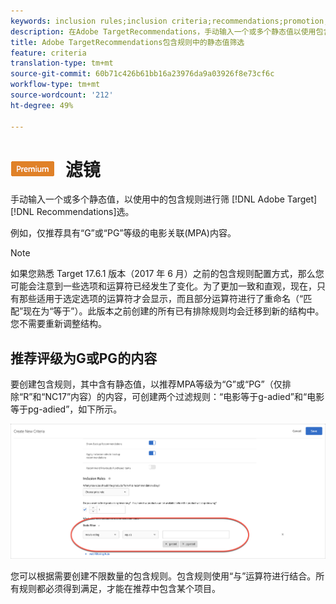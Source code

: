 ```yaml
---
keywords: inclusion rules;inclusion criteria;recommendations;promotion;promotions;dynamic filtering;static;static filter
description: 在Adobe TargetRecommendations，手动输入一个或多个静态值以使用包含规则进行筛选。
title: Adobe TargetRecommendations包含规则中的静态值筛选
feature: criteria
translation-type: tm+mt
source-git-commit: 60b71c426b61bb16a23976da9a03926f8e73cf6c
workflow-type: tm+mt
source-wordcount: '212'
ht-degree: 49%

---
```



# ![PREMIUM静态](/help/assets/premium.png) 滤镜

手动输入一个或多个静态值，以使用中的包含规则进行筛 [!DNL Adobe Target][!DNL Recommendations]选。

例如，仅推荐具有“G”或“PG”等级的电影关联(MPA)内容。

>[!NOTE]
>
>如果您熟悉 Target 17.6.1 版本（2017 年 6 月）之前的包含规则配置方式，那么您可能会注意到一些选项和运算符已经发生了变化。为了更加一致和直观，现在，只有那些适用于选定选项的运算符才会显示，而且部分运算符进行了重命名（“匹配”现在为“等于”）。此版本之前创建的所有已有排除规则均会迁移到新的结构中。您不需要重新调整结构。

## 推荐评级为G或PG的内容

要创建包含规则，其中含有静态值，以推荐MPA等级为“G”或“PG”（仅排除“R”和“NC17”内容）的内容，可创建两个过滤规则：“电影等于g-adied”和“电影等于pg-adied”，如下所示。

![电影评级示例](/help/c-recommendations/c-algorithms/assets/movies.png)

您可以根据需要创建不限数量的包含规则。包含规则使用“与”运算符进行结合。所有规则都必须得到满足，才能在推荐中包含某个项目。